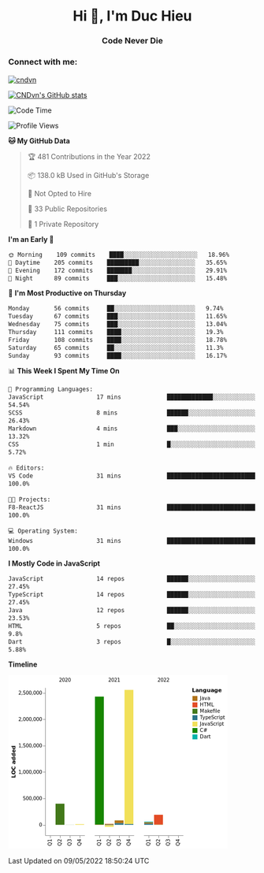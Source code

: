 <h1 align="center">Hi 👋, I'm Duc Hieu</h1>
<h3 align="center">Code Never Die</h3>

<h3 align="left">Connect with me:</h3>
<p align="left">
<a href="https://linkedin.com/in/cndvn" target="blank"><img align="center" src="https://img.shields.io/badge/LinkedIn-0077B5?style=for-the-badge&logo=linkedin&logoColor=white" alt="cndvn"/></a>
<!--
<a href="https://fb.com/cnd.duchieu" target="blank"><img align="center" src="https://img.shields.io/badge/Facebook-1877F2?style=for-the-badge&logo=facebook&logoColor=white" alt="cnd.duchieu"/></a>
 -->
</p>

[![CNDvn's GitHub stats](https://github-readme-stats.vercel.app/api?username=cndvn)](https://github.com/anuraghazra/github-readme-stats)

<!--START_SECTION:waka-->
![Code Time](http://img.shields.io/badge/Code%20Time-0-blue)

![Profile Views](http://img.shields.io/badge/Profile%20Views-0-blue)

**🐱 My GitHub Data** 

> 🏆 481 Contributions in the Year 2022
 > 
> 📦 138.0 kB Used in GitHub's Storage 
 > 
> 🚫 Not Opted to Hire
 > 
> 📜 33 Public Repositories 
 > 
> 🔑 1 Private Repository 
 > 
**I'm an Early 🐤** 

```text
🌞 Morning    109 commits    ████░░░░░░░░░░░░░░░░░░░░░   18.96% 
🌆 Daytime    205 commits    █████████░░░░░░░░░░░░░░░░   35.65% 
🌃 Evening    172 commits    ███████░░░░░░░░░░░░░░░░░░   29.91% 
🌙 Night      89 commits     ███░░░░░░░░░░░░░░░░░░░░░░   15.48%

```
📅 **I'm Most Productive on Thursday** 

```text
Monday       56 commits     ██░░░░░░░░░░░░░░░░░░░░░░░   9.74% 
Tuesday      67 commits     ███░░░░░░░░░░░░░░░░░░░░░░   11.65% 
Wednesday    75 commits     ███░░░░░░░░░░░░░░░░░░░░░░   13.04% 
Thursday     111 commits    ████░░░░░░░░░░░░░░░░░░░░░   19.3% 
Friday       108 commits    ████░░░░░░░░░░░░░░░░░░░░░   18.78% 
Saturday     65 commits     ██░░░░░░░░░░░░░░░░░░░░░░░   11.3% 
Sunday       93 commits     ████░░░░░░░░░░░░░░░░░░░░░   16.17%

```


📊 **This Week I Spent My Time On** 

```text
💬 Programming Languages: 
JavaScript               17 mins             █████████████░░░░░░░░░░░░   54.54% 
SCSS                     8 mins              ██████░░░░░░░░░░░░░░░░░░░   26.43% 
Markdown                 4 mins              ███░░░░░░░░░░░░░░░░░░░░░░   13.32% 
CSS                      1 min               █░░░░░░░░░░░░░░░░░░░░░░░░   5.72%

🔥 Editors: 
VS Code                  31 mins             █████████████████████████   100.0%

🐱‍💻 Projects: 
F8-ReactJS               31 mins             █████████████████████████   100.0%

💻 Operating System: 
Windows                  31 mins             █████████████████████████   100.0%

```

**I Mostly Code in JavaScript** 

```text
JavaScript               14 repos            ██████░░░░░░░░░░░░░░░░░░░   27.45% 
TypeScript               14 repos            ██████░░░░░░░░░░░░░░░░░░░   27.45% 
Java                     12 repos            ██████░░░░░░░░░░░░░░░░░░░   23.53% 
HTML                     5 repos             ██░░░░░░░░░░░░░░░░░░░░░░░   9.8% 
Dart                     3 repos             █░░░░░░░░░░░░░░░░░░░░░░░░   5.88%

```


**Timeline**

![Chart not found](https://raw.githubusercontent.com/CNDvn/CNDvn/main/charts/bar_graph.png) 


 Last Updated on 09/05/2022 18:50:24 UTC
<!--END_SECTION:waka-->
